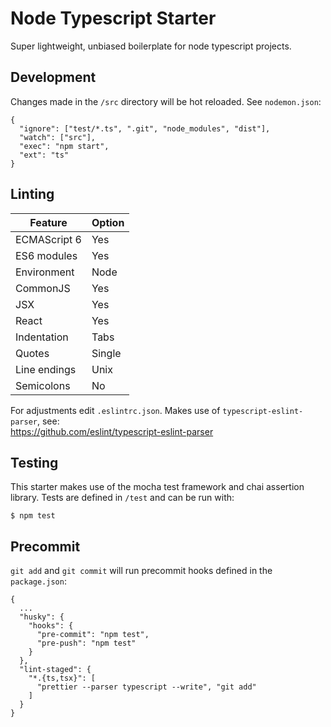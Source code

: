 # Node Typescript Starter
Super lightweight, unbiased boilerplate for node typescript projects.

## Development
Changes made in the `/src` directory will be hot reloaded. See `nodemon.json`:
```
{
  "ignore": ["test/*.ts", ".git", "node_modules", "dist"],
  "watch": ["src"],
  "exec": "npm start",
  "ext": "ts"
}
```

## Linting
| Feature       |     Option    |
| ------------- | ------------- |
| ECMAScript 6  |      Yes      |
| ES6 modules   |      Yes      |
| Environment   |      Node     |
| CommonJS      |      Yes      |
| JSX           |      Yes      |
| React         |      Yes      |
| Indentation   |      Tabs     |
| Quotes        |      Single   |
| Line endings  |      Unix     |
| Semicolons    |      No       |

For adjustments edit `.eslintrc.json`. Makes use of `typescript-eslint-parser`, see:  
https://github.com/eslint/typescript-eslint-parser

## Testing
This starter makes use of the mocha test framework and chai assertion library.
Tests are defined in `/test` and can be run with:
```
$ npm test
```

## Precommit
`git add` and `git commit` will run precommit hooks defined in the `package.json`:

```
{
  ...
  "husky": {
    "hooks": {
      "pre-commit": "npm test",
      "pre-push": "npm test"
    }
  },
  "lint-staged": {
    "*.{ts,tsx}": [
      "prettier --parser typescript --write", "git add"
    ]
  }
}
```


